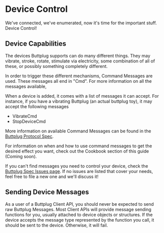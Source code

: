 # Device Control

We've connected, we've enumerated, now it's time for the important stuff. Device Control!

## Device Capabilities

The devices Buttplug supports can do many different things. They may vibrate, stroke, rotate, stimulate via electricity, some combination of all of these, or possibly something completely different.

In order to trigger these different mechanisms, Command Messages are used. These messages all end in "Cmd". For more information on all the messages available,

When a device is added, it comes with a list of messages it can accept. For instance, if you have a vibrating Buttplug (an actual buttplug toy), it may accept the following messages

- VibrateCmd
- StopDeviceCmd

More information on available Command Messages can be found in the [Buttplug Protocol Spec](https://buttplug-spec.docs.buttplug.io).

For information on when and how to use command messages to get the desired effect you want, check out the Cookbook section of this guide (Coming soon).

If you can't find messages you need to control your device, check the [Buttplug Spec Issues page](https://github.com/buttplugio/buttplug/issues). If no issues are listed that cover your needs, feel free to file a new one and we'll discuss it!

## Sending Device Messages

As a user of a Buttplug Client API, you should never be expected to send raw Buttplug Messages. Most Client APIs will provide message sending functions for you, usually attached to device objects or structures. If the device accepts the message type represented by the function you call, it should be sent to the device. Otherwise, it will fail.

<CodeSwitcher :languages="{rust:'Rust', csharp:'C#', ts:'TypeScript', js:'JS', twine: 'Twine (Sugarcube)'}">
<template v-slot:rust>

<<< @/examples/rust/src/bin/device_control.rs

</template>
<template v-slot:csharp>

<<< @/examples/csharp/DeviceControlExample/Program.csharp

</template>
<template v-slot:js>

```js
// Need to write this example
```

</template>
<template v-slot:ts>

```ts
// Need to write this example
```

</template>
<template v-slot:twine>

```html
<!-- Need to write this example. -->
```

</template>
</CodeSwitcher>

